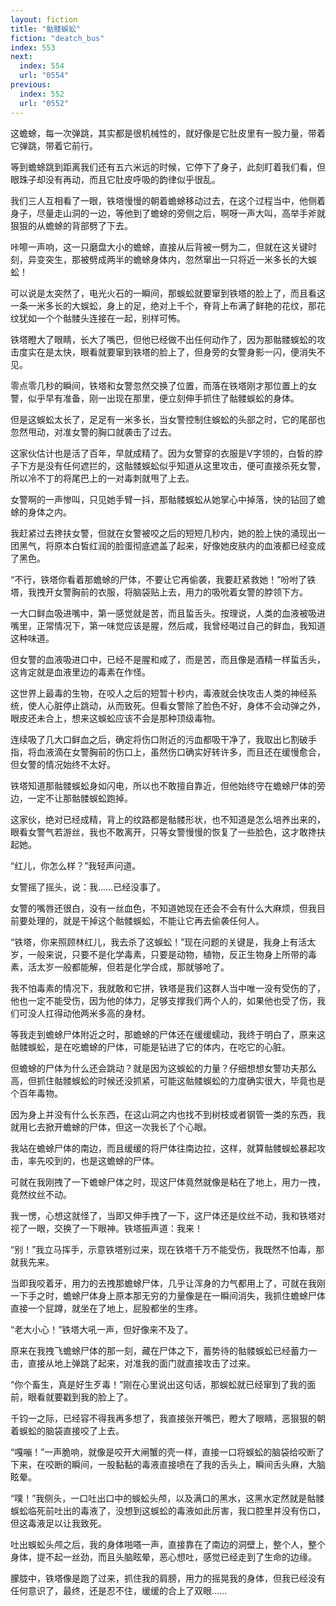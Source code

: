 ```yaml
---
layout: fiction
title: "骷髅蜈蚣"
fiction: "deatch_bus"
index: 553
next:
  index: 554
  url: "0554"
previous:
  index: 552
  url: "0552"
---
```

这蟾蜍，每一次弹跳，其实都是很机械性的，就好像是它肚皮里有一股力量，带着它弹跳，带着它前行。

等到蟾蜍跳到距离我们还有五六米远的时候，它停下了身子，此刻盯着我们看，但眼珠子却没有再动，而且它肚皮呼吸的韵律似乎很乱。

我们三人互相看了一眼，铁塔慢慢的朝着蟾蜍移动过去，在这个过程当中，他侧着身子，尽量走山洞的一边，等他到了蟾蜍的旁侧之后，啊呀一声大叫，高举手斧就狠狠的从蟾蜍的背部劈了下去。

咔嚓一声响，这一只磨盘大小的蟾蜍，直接从后背被一劈为二，但就在这关键时刻，异变突生，那被劈成两半的蟾蜍身体内，忽然窜出一只将近一米多长的大蜈蚣！

可以说是太突然了，电光火石的一瞬间，那蜈蚣就要窜到铁塔的脸上了，而且看这一条一米多长的大蜈蚣，身上的足，绝对上千个，脊背上布满了鲜艳的花纹，那花纹犹如一个个骷髅头连接在一起，别样可怖。

铁塔瞪大了眼睛，长大了嘴巴，但他已经做不出任何动作了，因为那骷髅蜈蚣的攻击度实在是太快，眼看就要窜到铁塔的脸上了，但身旁的女警身影一闪，便消失不见。

零点零几秒的瞬间，铁塔和女警忽然交换了位置，而落在铁塔刚才那位置上的女警，似乎早有准备，刚一出现在那里，便立刻伸手抓住了骷髅蜈蚣的身体。

但是这蜈蚣太长了，足足有一米多长，当女警控制住蜈蚣的头部之时，它的尾部也忽然甩动，对准女警的胸口就袭击了过去。

这家伙估计也是活了百年，早就成精了。因为女警穿的衣服是V字领的，白皙的脖子下方是没有任何遮拦的，这骷髅蜈蚣似乎知道从这里攻击，便可直接杀死女警，所以冷不丁的将尾巴上的一对毒刺就甩了上去。

女警啊的一声惨叫，只见她手臂一抖，那骷髅蜈蚣从她掌心中掉落，快的钻回了蟾蜍的身体之内。

我赶紧过去搀扶女警，但就在女警被咬之后的短短几秒内，她的脸上快的涌现出一团黑气，将原本白皙红润的脸蛋彻底遮盖了起来，好像她皮肤内的血液都已经变成了黑色。

“不行，铁塔你看着那蟾蜍的尸体，不要让它再偷袭，我要赶紧救她！”吩咐了铁塔，我拽开女警胸前的衣服，将脑袋贴上去，用力的吸吮着女警的脖领下方。

一大口鲜血吸进嘴中，第一感觉就是苦，而且蜇舌头。按理说，人类的血液被吸进嘴里，正常情况下，第一味觉应该是腥，然后咸，我曾经喝过自己的鲜血，我知道这种味道。

但女警的血液吸进口中，已经不是腥和咸了，而是苦，而且像是酒精一样蜇舌头，这肯定就是血液里边的毒素在作怪。

这世界上最毒的生物，在咬人之后的短暂十秒内，毒液就会快攻击人类的神经系统，使人心脏停止跳动，从而致死。但看女警除了脸色不好，身体不会动弹之外，眼皮还未合上，想来这蜈蚣应该不会是那种顶级毒物。

连续吸了几大口鲜血之后，确定将伤口附近的污血都吸干净了，我取出匕割破手指，将血液滴在女警胸前的伤口上，虽然伤口确实好转许多，而且还在缓慢愈合，但女警的情况始终不太好。

铁塔知道那骷髅蜈蚣身如闪电，所以也不敢擅自靠近，但他始终守在蟾蜍尸体的旁边，一定不让那骷髅蜈蚣跑掉。

这家伙，绝对已经成精，背上的纹路都是骷髅形状，也不知道是怎么培养出来的，眼看女警气若游丝，我也不敢离开，只等女警慢慢的恢复了一些脸色，这才敢搀扶起她。

“红儿，你怎么样？”我轻声问道。

女警摇了摇头，说：我……已经没事了。

女警的嘴唇还很白，没有一丝血色，不知道她现在还会不会有什么大麻烦，但我目前要处理的，就是干掉这个骷髅蜈蚣，不能让它再去偷袭任何人。

“铁塔，你来照顾林红儿，我去杀了这蜈蚣！”现在问题的关键是，我身上有活太岁，一般来说，只要不是化学毒素，只要是动物，植物，反正生物身上所带的毒素，活太岁一般都能解，但若是化学合成，那就够呛了。

我不怕毒素的情况下，我就敢和它拼，铁塔是我们这群人当中唯一没有受伤的了，他也一定不能受伤，因为他的体力，足够支撑我们两个人的，如果他也受了伤，我们可没人扛得动他两米多高的身材。

等我走到蟾蜍尸体附近之时，那蟾蜍的尸体还在缓缓蠕动，我终于明白了，原来这骷髅蜈蚣，是在吃蟾蜍的尸体，可能是钻进了它的体内，在吃它的心脏。

但蟾蜍的尸体为什么还会跳动？就是因为这蜈蚣的力量？仔细想想女警功夫那么高，但抓住骷髅蜈蚣的时候还没抓紧，可能这骷髅蜈蚣的力度确实很大，毕竟也是个百年毒物。

因为身上并没有什么长东西，在这山洞之内也找不到树枝或者钢管一类的东西，我就用匕去掀开蟾蜍的尸体，但这一次我长了个心眼。

我站在蟾蜍尸体的南边，而且缓缓的将尸体往南边拉，这样，就算骷髅蜈蚣暴起攻击，率先咬到的，也是这蟾蜍的尸体。

可就在我刚拽了一下蟾蜍尸体之时，现这尸体竟然就像是粘在了地上，用力一拽，竟然纹丝不动。

我一愣，心想这就怪了，当即又伸手拽了一下，这尸体还是纹丝不动，我和铁塔对视了一眼，交换了一下眼神。铁塔振声道：我来！

“别！”我立马挥手，示意铁塔别过来，现在铁塔千万不能受伤，我既然不怕毒，那就我先来。

当即我咬着牙，用力的去拽那蟾蜍尸体，几乎让浑身的力气都用上了，可就在我刚一下手之时，蟾蜍尸体身上原本那无穷的力量像是在一瞬间消失，我抓住蟾蜍尸体直接一个屁蹲，就坐在了地上，屁股都坐的生疼。

“老大小心！”铁塔大吼一声，但好像来不及了。

原来在我拽飞蟾蜍尸体的那一刻，藏在尸体之下，蓄势待的骷髅蜈蚣已经蓄力一击，直接从地上弹跳了起来，对准我的面门就直接攻击了过来。

“你个畜生，真是好生歹毒！”刚在心里说出这句话，那蜈蚣就已经窜到了我的面前，眼看就要戳到我的脸上了。

千钧一之际，已经容不得我再多想了，我直接张开嘴巴，瞪大了眼睛，恶狠狠的朝着蜈蚣的脑袋直接咬了上去。

“嘎嘣！”一声脆响，就像是咬开大闸蟹的壳一样，直接一口将蜈蚣的脑袋给咬断了下来，在咬断的瞬间，一股黏黏的毒液直接喷在了我的舌头上，瞬间舌头麻，大脑眩晕。

“噗！”我侧头，一口吐出口中的蜈蚣头颅，以及满口的黑水，这黑水定然就是骷髅蜈蚣临死前吐出的毒液了，没想到这蜈蚣的毒液如此厉害，我口腔里并没有伤口，但这毒液足以让我致死。

吐出蜈蚣头颅之后，我的身体啪嗒一声，直接靠在了南边的洞壁上，整个人，整个身体，提不起一丝劲，而且头脑眩晕，恶心想吐，感觉已经走到了生命的边缘。

朦胧中，铁塔像是跑了过来，抓住我的肩膀，用力的摇晃我的身体，但我已经没有任何意识了，最终，还是忍不住，缓缓的合上了双眼……